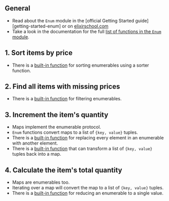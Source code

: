 ## General

- Read about the `Enum` module in the [official Getting Started guide][getting-started-enum] or on [elixirschool.com][elixir-school-enum]
- Take a look in the documentation for the full [list of functions in the `Enum` module][enum-fuctions].

## 1. Sort items by price

- There is a [built-in function][enum-sort-by] for sorting enumerables using a sorter function.

## 2. Find all items with missing prices

- There is a [built-in function][enum-filter] for filtering enumerables.

## 3. Increment the item's quantity

- Maps implement the enumerable protocol.
- `Enum` functions convert maps to a list of `{key, value}` tuples.
- There is a [built-in function][enum-map] for replacing every element in an enumerable with another element.
- There is a [built-in function][enum-into] that can transform a list of `{key, value}` tuples back into a map.

## 4. Calculate the item's total quantity

- Maps are enumerables too.
- Iterating over a map will convert the map to a list of `{key, value}` tuples.
- There is a [built-in function][enum-reduce] for reducing an enumerable to a single value.

[gettin-started-enum]: https://elixir-lang.org/getting-started/enumerables-and-streams.html#enumerables
[elixir-school-enum]: https://elixirschool.com/en/lessons/basics/enum/
[enum-fuctions]: https://hexdocs.pm/elixir/Enum.html#functions
[enum-sort-by]: https://hexdocs.pm/elixir/Enum.html#sort_by/3
[enum-filter]: https://hexdocs.pm/elixir/Enum.html#filter/2
[enum-map]: https://hexdocs.pm/elixir/Enum.html#map/2
[enum-into]: https://hexdocs.pm/elixir/Enum.html#into/2
[enum-reduce]: https://hexdocs.pm/elixir/Enum.html#reduce/3
